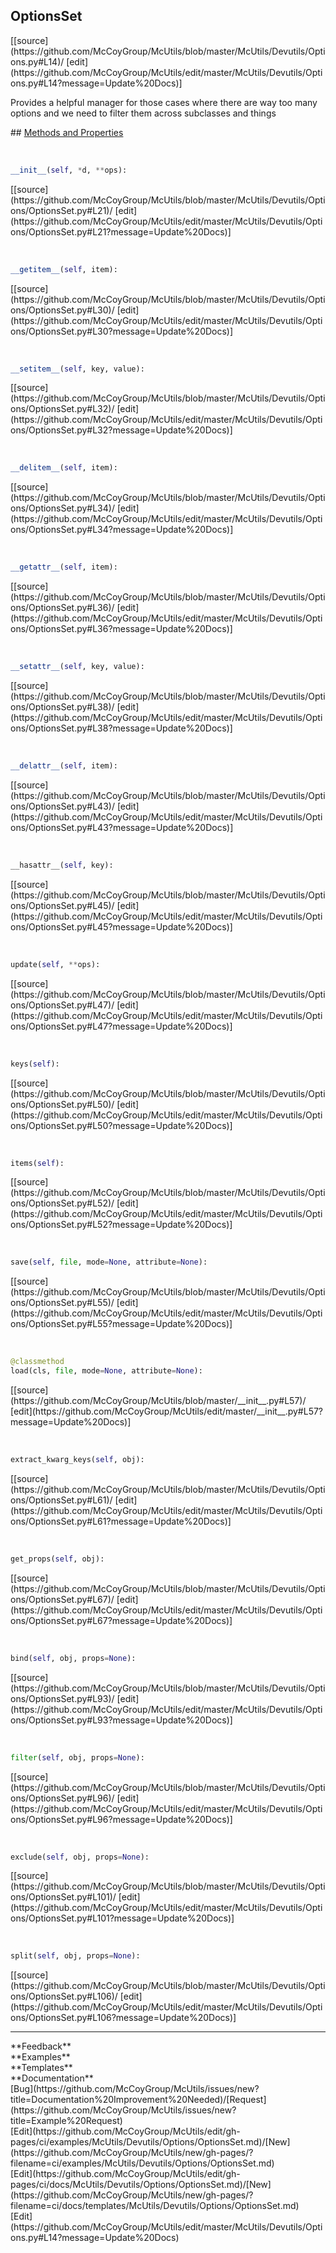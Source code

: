 ## <a id="McUtils.McUtils.Devutils.Options.OptionsSet">OptionsSet</a> 

<div class="docs-source-link" markdown="1">
[[source](https://github.com/McCoyGroup/McUtils/blob/master/McUtils/Devutils/Options.py#L14)/
[edit](https://github.com/McCoyGroup/McUtils/edit/master/McUtils/Devutils/Options.py#L14?message=Update%20Docs)]
</div>

Provides a helpful manager for those cases where
there are way too many options and we need to filter
them across subclasses and things







<div class="collapsible-section">
 <div class="collapsible-section collapsible-section-header" markdown="1">
## <a class="collapse-link" data-toggle="collapse" href="#methods" markdown="1"> Methods and Properties</a> <a class="float-right" data-toggle="collapse" href="#methods"><i class="fa fa-chevron-down"></i></a>
 </div>
 <div class="collapsible-section collapsible-section-body collapse show" id="methods" markdown="1">
 
<a id="McUtils.McUtils.Devutils.Options.OptionsSet.__init__" class="docs-object-method">&nbsp;</a> 
```python
__init__(self, *d, **ops): 
```
<div class="docs-source-link" markdown="1">
[[source](https://github.com/McCoyGroup/McUtils/blob/master/McUtils/Devutils/Options/OptionsSet.py#L21)/
[edit](https://github.com/McCoyGroup/McUtils/edit/master/McUtils/Devutils/Options/OptionsSet.py#L21?message=Update%20Docs)]
</div>


<a id="McUtils.McUtils.Devutils.Options.OptionsSet.__getitem__" class="docs-object-method">&nbsp;</a> 
```python
__getitem__(self, item): 
```
<div class="docs-source-link" markdown="1">
[[source](https://github.com/McCoyGroup/McUtils/blob/master/McUtils/Devutils/Options/OptionsSet.py#L30)/
[edit](https://github.com/McCoyGroup/McUtils/edit/master/McUtils/Devutils/Options/OptionsSet.py#L30?message=Update%20Docs)]
</div>


<a id="McUtils.McUtils.Devutils.Options.OptionsSet.__setitem__" class="docs-object-method">&nbsp;</a> 
```python
__setitem__(self, key, value): 
```
<div class="docs-source-link" markdown="1">
[[source](https://github.com/McCoyGroup/McUtils/blob/master/McUtils/Devutils/Options/OptionsSet.py#L32)/
[edit](https://github.com/McCoyGroup/McUtils/edit/master/McUtils/Devutils/Options/OptionsSet.py#L32?message=Update%20Docs)]
</div>


<a id="McUtils.McUtils.Devutils.Options.OptionsSet.__delitem__" class="docs-object-method">&nbsp;</a> 
```python
__delitem__(self, item): 
```
<div class="docs-source-link" markdown="1">
[[source](https://github.com/McCoyGroup/McUtils/blob/master/McUtils/Devutils/Options/OptionsSet.py#L34)/
[edit](https://github.com/McCoyGroup/McUtils/edit/master/McUtils/Devutils/Options/OptionsSet.py#L34?message=Update%20Docs)]
</div>


<a id="McUtils.McUtils.Devutils.Options.OptionsSet.__getattr__" class="docs-object-method">&nbsp;</a> 
```python
__getattr__(self, item): 
```
<div class="docs-source-link" markdown="1">
[[source](https://github.com/McCoyGroup/McUtils/blob/master/McUtils/Devutils/Options/OptionsSet.py#L36)/
[edit](https://github.com/McCoyGroup/McUtils/edit/master/McUtils/Devutils/Options/OptionsSet.py#L36?message=Update%20Docs)]
</div>


<a id="McUtils.McUtils.Devutils.Options.OptionsSet.__setattr__" class="docs-object-method">&nbsp;</a> 
```python
__setattr__(self, key, value): 
```
<div class="docs-source-link" markdown="1">
[[source](https://github.com/McCoyGroup/McUtils/blob/master/McUtils/Devutils/Options/OptionsSet.py#L38)/
[edit](https://github.com/McCoyGroup/McUtils/edit/master/McUtils/Devutils/Options/OptionsSet.py#L38?message=Update%20Docs)]
</div>


<a id="McUtils.McUtils.Devutils.Options.OptionsSet.__delattr__" class="docs-object-method">&nbsp;</a> 
```python
__delattr__(self, item): 
```
<div class="docs-source-link" markdown="1">
[[source](https://github.com/McCoyGroup/McUtils/blob/master/McUtils/Devutils/Options/OptionsSet.py#L43)/
[edit](https://github.com/McCoyGroup/McUtils/edit/master/McUtils/Devutils/Options/OptionsSet.py#L43?message=Update%20Docs)]
</div>


<a id="McUtils.McUtils.Devutils.Options.OptionsSet.__hasattr__" class="docs-object-method">&nbsp;</a> 
```python
__hasattr__(self, key): 
```
<div class="docs-source-link" markdown="1">
[[source](https://github.com/McCoyGroup/McUtils/blob/master/McUtils/Devutils/Options/OptionsSet.py#L45)/
[edit](https://github.com/McCoyGroup/McUtils/edit/master/McUtils/Devutils/Options/OptionsSet.py#L45?message=Update%20Docs)]
</div>


<a id="McUtils.McUtils.Devutils.Options.OptionsSet.update" class="docs-object-method">&nbsp;</a> 
```python
update(self, **ops): 
```
<div class="docs-source-link" markdown="1">
[[source](https://github.com/McCoyGroup/McUtils/blob/master/McUtils/Devutils/Options/OptionsSet.py#L47)/
[edit](https://github.com/McCoyGroup/McUtils/edit/master/McUtils/Devutils/Options/OptionsSet.py#L47?message=Update%20Docs)]
</div>


<a id="McUtils.McUtils.Devutils.Options.OptionsSet.keys" class="docs-object-method">&nbsp;</a> 
```python
keys(self): 
```
<div class="docs-source-link" markdown="1">
[[source](https://github.com/McCoyGroup/McUtils/blob/master/McUtils/Devutils/Options/OptionsSet.py#L50)/
[edit](https://github.com/McCoyGroup/McUtils/edit/master/McUtils/Devutils/Options/OptionsSet.py#L50?message=Update%20Docs)]
</div>


<a id="McUtils.McUtils.Devutils.Options.OptionsSet.items" class="docs-object-method">&nbsp;</a> 
```python
items(self): 
```
<div class="docs-source-link" markdown="1">
[[source](https://github.com/McCoyGroup/McUtils/blob/master/McUtils/Devutils/Options/OptionsSet.py#L52)/
[edit](https://github.com/McCoyGroup/McUtils/edit/master/McUtils/Devutils/Options/OptionsSet.py#L52?message=Update%20Docs)]
</div>


<a id="McUtils.McUtils.Devutils.Options.OptionsSet.save" class="docs-object-method">&nbsp;</a> 
```python
save(self, file, mode=None, attribute=None): 
```
<div class="docs-source-link" markdown="1">
[[source](https://github.com/McCoyGroup/McUtils/blob/master/McUtils/Devutils/Options/OptionsSet.py#L55)/
[edit](https://github.com/McCoyGroup/McUtils/edit/master/McUtils/Devutils/Options/OptionsSet.py#L55?message=Update%20Docs)]
</div>


<a id="McUtils.McUtils.Devutils.Options.OptionsSet.load" class="docs-object-method">&nbsp;</a> 
```python
@classmethod
load(cls, file, mode=None, attribute=None): 
```
<div class="docs-source-link" markdown="1">
[[source](https://github.com/McCoyGroup/McUtils/blob/master/__init__.py#L57)/
[edit](https://github.com/McCoyGroup/McUtils/edit/master/__init__.py#L57?message=Update%20Docs)]
</div>


<a id="McUtils.McUtils.Devutils.Options.OptionsSet.extract_kwarg_keys" class="docs-object-method">&nbsp;</a> 
```python
extract_kwarg_keys(self, obj): 
```
<div class="docs-source-link" markdown="1">
[[source](https://github.com/McCoyGroup/McUtils/blob/master/McUtils/Devutils/Options/OptionsSet.py#L61)/
[edit](https://github.com/McCoyGroup/McUtils/edit/master/McUtils/Devutils/Options/OptionsSet.py#L61?message=Update%20Docs)]
</div>


<a id="McUtils.McUtils.Devutils.Options.OptionsSet.get_props" class="docs-object-method">&nbsp;</a> 
```python
get_props(self, obj): 
```
<div class="docs-source-link" markdown="1">
[[source](https://github.com/McCoyGroup/McUtils/blob/master/McUtils/Devutils/Options/OptionsSet.py#L67)/
[edit](https://github.com/McCoyGroup/McUtils/edit/master/McUtils/Devutils/Options/OptionsSet.py#L67?message=Update%20Docs)]
</div>


<a id="McUtils.McUtils.Devutils.Options.OptionsSet.bind" class="docs-object-method">&nbsp;</a> 
```python
bind(self, obj, props=None): 
```
<div class="docs-source-link" markdown="1">
[[source](https://github.com/McCoyGroup/McUtils/blob/master/McUtils/Devutils/Options/OptionsSet.py#L93)/
[edit](https://github.com/McCoyGroup/McUtils/edit/master/McUtils/Devutils/Options/OptionsSet.py#L93?message=Update%20Docs)]
</div>


<a id="McUtils.McUtils.Devutils.Options.OptionsSet.filter" class="docs-object-method">&nbsp;</a> 
```python
filter(self, obj, props=None): 
```
<div class="docs-source-link" markdown="1">
[[source](https://github.com/McCoyGroup/McUtils/blob/master/McUtils/Devutils/Options/OptionsSet.py#L96)/
[edit](https://github.com/McCoyGroup/McUtils/edit/master/McUtils/Devutils/Options/OptionsSet.py#L96?message=Update%20Docs)]
</div>


<a id="McUtils.McUtils.Devutils.Options.OptionsSet.exclude" class="docs-object-method">&nbsp;</a> 
```python
exclude(self, obj, props=None): 
```
<div class="docs-source-link" markdown="1">
[[source](https://github.com/McCoyGroup/McUtils/blob/master/McUtils/Devutils/Options/OptionsSet.py#L101)/
[edit](https://github.com/McCoyGroup/McUtils/edit/master/McUtils/Devutils/Options/OptionsSet.py#L101?message=Update%20Docs)]
</div>


<a id="McUtils.McUtils.Devutils.Options.OptionsSet.split" class="docs-object-method">&nbsp;</a> 
```python
split(self, obj, props=None): 
```
<div class="docs-source-link" markdown="1">
[[source](https://github.com/McCoyGroup/McUtils/blob/master/McUtils/Devutils/Options/OptionsSet.py#L106)/
[edit](https://github.com/McCoyGroup/McUtils/edit/master/McUtils/Devutils/Options/OptionsSet.py#L106?message=Update%20Docs)]
</div>
 </div>
</div>












---


<div markdown="1" class="text-secondary">
<div class="container">
  <div class="row">
   <div class="col" markdown="1">
**Feedback**   
</div>
   <div class="col" markdown="1">
**Examples**   
</div>
   <div class="col" markdown="1">
**Templates**   
</div>
   <div class="col" markdown="1">
**Documentation**   
</div>
   <div class="col" markdown="1">
   
</div>
   <div class="col" markdown="1">
   
</div>
   <div class="col" markdown="1">
   
</div>
</div>
  <div class="row">
   <div class="col" markdown="1">
[Bug](https://github.com/McCoyGroup/McUtils/issues/new?title=Documentation%20Improvement%20Needed)/[Request](https://github.com/McCoyGroup/McUtils/issues/new?title=Example%20Request)   
</div>
   <div class="col" markdown="1">
[Edit](https://github.com/McCoyGroup/McUtils/edit/gh-pages/ci/examples/McUtils/Devutils/Options/OptionsSet.md)/[New](https://github.com/McCoyGroup/McUtils/new/gh-pages/?filename=ci/examples/McUtils/Devutils/Options/OptionsSet.md)   
</div>
   <div class="col" markdown="1">
[Edit](https://github.com/McCoyGroup/McUtils/edit/gh-pages/ci/docs/McUtils/Devutils/Options/OptionsSet.md)/[New](https://github.com/McCoyGroup/McUtils/new/gh-pages/?filename=ci/docs/templates/McUtils/Devutils/Options/OptionsSet.md)   
</div>
   <div class="col" markdown="1">
[Edit](https://github.com/McCoyGroup/McUtils/edit/master/McUtils/Devutils/Options.py#L14?message=Update%20Docs)   
</div>
   <div class="col" markdown="1">
   
</div>
   <div class="col" markdown="1">
   
</div>
   <div class="col" markdown="1">
   
</div>
</div>
</div>
</div>